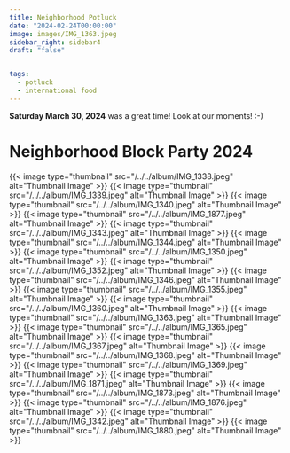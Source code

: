 ```yaml
---
title: Neighborhood Potluck
date: "2024-02-24T00:00:00"
image: images/IMG_1363.jpeg
sidebar_right: sidebar4
draft: "false"


tags:
  - potluck
  - international food
---
```

__Saturday March 30, 2024__ was a great time! Look at our moments! :-)

# Neighborhood Block Party 2024
{{< image type="thumbnail" src="/../../album/IMG_1338.jpeg" alt="Thumbnail Image" >}}
{{< image type="thumbnail" src="/../../album/IMG_1339.jpeg" alt="Thumbnail Image" >}}
{{< image type="thumbnail" src="/../../album/IMG_1340.jpeg" alt="Thumbnail Image" >}}
{{< image type="thumbnail" src="/../../album/IMG_1877.jpeg" alt="Thumbnail Image" >}}
{{< image type="thumbnail" src="/../../album/IMG_1343.jpeg" alt="Thumbnail Image" >}}
{{< image type="thumbnail" src="/../../album/IMG_1344.jpeg" alt="Thumbnail Image" >}}
{{< image type="thumbnail" src="/../../album/IMG_1350.jpeg" alt="Thumbnail Image" >}}
{{< image type="thumbnail" src="/../../album/IMG_1352.jpeg" alt="Thumbnail Image" >}}
{{< image type="thumbnail" src="/../../album/IMG_1346.jpeg" alt="Thumbnail Image" >}}
{{< image type="thumbnail" src="/../../album/IMG_1355.jpeg" alt="Thumbnail Image" >}}
{{< image type="thumbnail" src="/../../album/IMG_1360.jpeg" alt="Thumbnail Image" >}}
{{< image type="thumbnail" src="/../../album/IMG_1363.jpeg" alt="Thumbnail Image" >}}
{{< image type="thumbnail" src="/../../album/IMG_1365.jpeg" alt="Thumbnail Image" >}}
{{< image type="thumbnail" src="/../../album/IMG_1367.jpeg" alt="Thumbnail Image" >}}
{{< image type="thumbnail" src="/../../album/IMG_1368.jpeg" alt="Thumbnail Image" >}}
{{< image type="thumbnail" src="/../../album/IMG_1369.jpeg" alt="Thumbnail Image" >}}
{{< image type="thumbnail" src="/../../album/IMG_1871.jpeg" alt="Thumbnail Image" >}}
{{< image type="thumbnail" src="/../../album/IMG_1873.jpeg" alt="Thumbnail Image" >}}
{{< image type="thumbnail" src="/../../album/IMG_1876.jpeg" alt="Thumbnail Image" >}}
{{< image type="thumbnail" src="/../../album/IMG_1342.jpeg" alt="Thumbnail Image" >}}
{{< image type="thumbnail" src="/../../album/IMG_1880.jpeg" alt="Thumbnail Image" >}}


<!-- {{< filloutForm >}} -->

